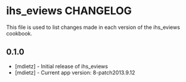 ihs_eviews CHANGELOG
================================

This file is used to list changes made in each version of the ihs_eviews cookbook.

0.1.0
-----
- [mdietz] - Initial release of ihs_eviews
- [mdietz] - Current app version: 8-patch2013.9.12
